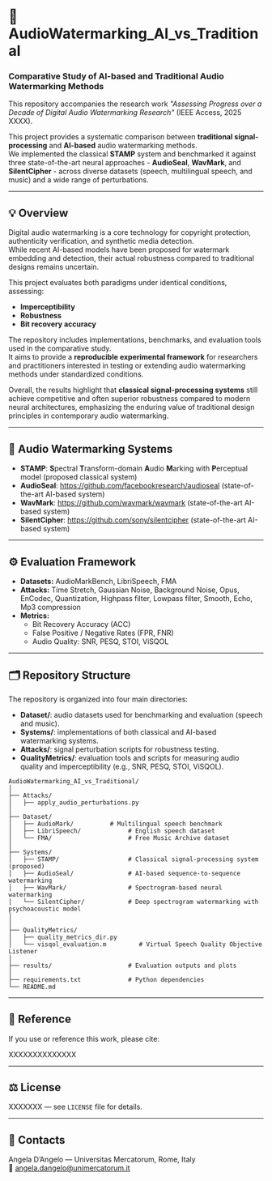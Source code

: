 # 🎵 AudioWatermarking_AI_vs_Traditional

### Comparative Study of AI-based and Traditional Audio Watermarking Methods

This repository accompanies the research work *"Assessing Progress over a Decade of Digital Audio Watermarking Research"* (IEEE Access, 2025 XXXX).

This project provides a systematic comparison between **traditional signal-processing** and **AI-based** audio watermarking methods.  
We implemented the classical **STAMP** system and benchmarked it against three state-of-the-art neural approaches - **AudioSeal**, **WavMark**, and **SilentCipher** - across diverse datasets (speech, multilingual speech, and music) and a wide range of perturbations.

---

## 💡 Overview

Digital audio watermarking is a core technology for copyright protection, authenticity verification, and synthetic media detection.  
While recent AI-based models have been proposed for watermark embedding and detection, their actual robustness compared to traditional designs remains uncertain.

This project evaluates both paradigms under identical conditions, assessing:
- **Imperceptibility**
- **Robustness**
- **Bit recovery accuracy**

The repository includes implementations, benchmarks, and evaluation tools used in the comparative study.  
It aims to provide a **reproducible experimental framework** for researchers and practitioners interested in testing or extending audio watermarking methods under standardized conditions.

Overall, the results highlight that **classical signal-processing systems** still achieve competitive and often superior robustness compared to modern neural architectures, emphasizing the enduring value of traditional design principles in contemporary audio watermarking.


---

## 🤖 Audio Watermarking Systems

- **STAMP**: **S**pectral **T**ransform-domain **A**udio **M**arking with **P**erceptual model (proposed classical system)
- **AudioSeal**: https://github.com/facebookresearch/audioseal (state-of-the-art AI-based system)
- **WavMark**: https://github.com/wavmark/wavmark (state-of-the-art AI-based system)
- **SilentCipher**: https://github.com/sony/silentcipher (state-of-the-art AI-based system)

---

## ⚙️ Evaluation Framework

- **Datasets:** AudioMarkBench, LibriSpeech, FMA  
- **Attacks:** Time Stretch, Gaussian Noise, Background Noise, Opus, EnCodec, Quantization, Highpass filter, Lowpass filter, Smooth, Echo, Mp3 compression 
- **Metrics:**  
  - Bit Recovery Accuracy (ACC)  
  - False Positive / Negative Rates (FPR, FNR)  
  - Audio Quality: SNR, PESQ, STOI, ViSQOL  

---

## 🗂️ Repository Structure

The repository is organized into four main directories:

- **Dataset/**: audio datasets used for benchmarking and evaluation (speech and music).  
- **Systems/**: implementations of both classical and AI-based watermarking systems.  
- **Attacks/**: signal perturbation scripts for robustness testing.  
- **QualityMetrics/**: evaluation tools and scripts for measuring audio quality and imperceptibility (e.g., SNR, PESQ, STOI, ViSQOL).

```text
AudioWatermarking_AI_vs_Traditional/
│
├── Attacks/
│   ├── apply_audio_perturbations.py
│
├── Dataset/
│   ├── AudioMark/          # Multilingual speech benchmark
│   ├── LibriSpeech/             # English speech dataset
│   └── FMA/                     # Free Music Archive dataset
│
├── Systems/
│   ├── STAMP/                   # Classical signal-processing system (proposed)
│   ├── AudioSeal/               # AI-based sequence-to-sequence watermarking
│   ├── WavMark/                 # Spectrogram-based neural watermarking
│   └── SilentCipher/            # Deep spectrogram watermarking with psychoacoustic model
│
│
├── QualityMetrics/
│   ├── quality_metrics_dir.py
│   └── visqol_evaluation.m         # Virtual Speech Quality Objective Listener
│
├── results/                     # Evaluation outputs and plots
│
├── requirements.txt             # Python dependencies
└── README.md

```

---

## 📘 Reference

If you use or reference this work, please cite:

XXXXXXXXXXXXXX


---

## ⚖️ License
XXXXXXX — see `LICENSE` file for details.

---

## 📩 Contacts
Angela D’Angelo — Universitas Mercatorum, Rome, Italy  
📧 angela.dangelo@unimercatorum.it  



